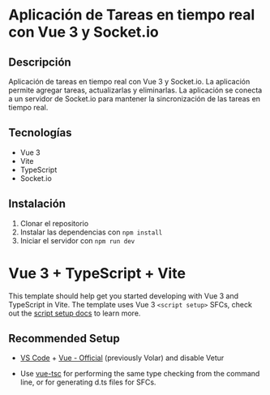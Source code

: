 # Aplicación de Tareas en tiempo real con Vue 3 y Socket.io

## Descripción

Aplicación de tareas en tiempo real con Vue 3 y Socket.io. La aplicación permite agregar tareas, actualizarlas y eliminarlas. La aplicación se conecta a un servidor de Socket.io para mantener la sincronización de las tareas en tiempo real.

## Tecnologías

- Vue 3
- Vite
- TypeScript
- Socket.io

## Instalación

1. Clonar el repositorio
2. Instalar las dependencias con `npm install`
3. Iniciar el servidor con `npm run dev`

# Vue 3 + TypeScript + Vite

This template should help get you started developing with Vue 3 and TypeScript in Vite. The template uses Vue 3 `<script setup>` SFCs, check out the [script setup docs](https://v3.vuejs.org/api/sfc-script-setup.html#sfc-script-setup) to learn more.

## Recommended Setup

- [VS Code](https://code.visualstudio.com/) + [Vue - Official](https://marketplace.visualstudio.com/items?itemName=Vue.volar) (previously Volar) and disable Vetur

- Use [vue-tsc](https://github.com/vuejs/language-tools/tree/master/packages/tsc) for performing the same type checking from the command line, or for generating d.ts files for SFCs.
